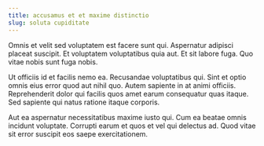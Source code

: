 ```yaml
---
title: accusamus et et maxime distinctio
slug: soluta cupiditate
---
```


Omnis et velit sed voluptatem est facere sunt qui. Aspernatur adipisci placeat suscipit. Et voluptatem voluptatibus quia aut. Et sit labore fuga. Quo vitae nobis sunt fuga nobis.

Ut officiis id et facilis nemo ea. Recusandae voluptatibus qui. Sint et optio omnis eius error quod aut nihil quo. Autem sapiente in at animi officiis. Reprehenderit dolor qui facilis quos amet earum consequatur quas itaque. Sed sapiente qui natus ratione itaque corporis.

Aut ea aspernatur necessitatibus maxime iusto qui. Cum ea beatae omnis incidunt voluptate. Corrupti earum et quos et vel qui delectus ad. Quod vitae sit error suscipit eos saepe exercitationem.
